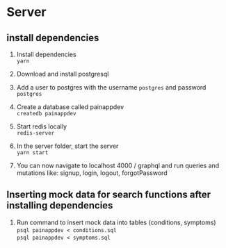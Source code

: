 # Server

## install dependencies 

1. Install dependencies  
`yarn`

2. Download and install postgresql

3. Add a user to postgres with the username `postgres` and password `postgres`

4. Create a database called painappdev  
`createdb painappdev`

5. Start redis locally  
`redis-server`

6. In the server folder, start the server  
`yarn start`

7. You can now navigate to localhost 4000 / graphql and run queries and mutations like: signup, login, logout, forgotPassword


## Inserting mock data for search functions after installing dependencies

1. Run command to insert mock data into tables (conditions, symptoms)  
`psql painappdev < conditions.sql`  
`psql painappdev < symptoms.sql`